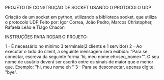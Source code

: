 PROJETO DE CONSTRUÇÃO DE SOCKET USANDO O PROTOCOLO UDP

Criação de um socket em python, utilizando a biblioteca socket, que utiliza o protocolo UDP
Feito por: Igor Correa, João Pedro, Marcos Christopher, Rafaela Leão e Tiago Chacon

INSTRUÇÕES PARA RODAR O PROJETO:

1 - É necessário no minimo 3 terminais(2 clients e 1 servidor)
2 - Ao executar o lado do client, a seguinte mensagem será exibida: "Para se conectar, escreva da seguinte forma 'hi, meu nome eh<seu_nome>'". O seu nome de usuário deverá ser escrito entre os sinais de maior que e menor que. Exemplo: "hi, meu nome eh <joao>"
3 - Para se desconectar, apenas digite: "bye".
